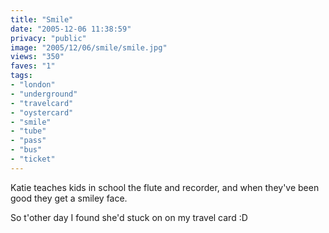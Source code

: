 ```yaml
---
title: "Smile"
date: "2005-12-06 11:38:59"
privacy: "public"
image: "2005/12/06/smile/smile.jpg"
views: "350"
faves: "1"
tags:
- "london"
- "underground"
- "travelcard"
- "oystercard"
- "smile"
- "tube"
- "pass"
- "bus"
- "ticket"
---
```

Katie teaches kids in school the flute and recorder, and when they've been good they get a smiley face.

So t'other day I found she'd stuck on on my travel card :D
